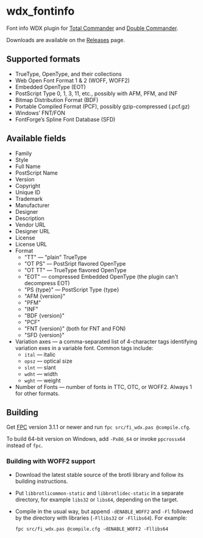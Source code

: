 # wdx_fontinfo

Font info WDX plugin for [Total Commander] and [Double Commander].

Downloads are available on the
[Releases](https://github.com/danpla/wdx_fontinfo/releases/latest)
page.

[Total Commander]: http://www.ghisler.com/
[Double Commander]: http://doublecmd.sourceforge.net/


## Supported formats

* TrueType, OpenType, and their collections
* Web Open Font Format 1 & 2 (WOFF, WOFF2)
* Embedded OpenType (EOT)
* PostScript Type 0, 1, 3, 11, etc., possibly with AFM, PFM, and INF
* Bitmap Distribution Format (BDF)
* Portable Compiled Format (PCF), possibly gzip-compressed (.pcf.gz)
* Windows’ FNT/FON
* FontForge’s Spline Font Database (SFD)


## Available fields

* Family
* Style
* Full Name
* PostScript Name
* Version
* Copyright
* Unique ID
* Trademark
* Manufacturer
* Designer
* Description
* Vendor URL
* Designer URL
* License
* License URL
* Format
    * "TT" — "plain" TrueType
    * "OT PS" — PostSript flavored OpenType
    * "OT TT" — TrueType flavored OpenType
    * "EOT" — compressed Embedded OpenType (the plugin can't
      decompress EOT)
    * "PS {type}" — PostScript Type {type}
    * "AFM {version}"
    * "PFM"
    * "INF"
    * "BDF {version}"
    * "PCF"
    * "FNT {version}" (both for FNT and FON)
    * "SFD {version}"
* Variation axes — a comma-separated list of 4-character tags
  identifying variation exes in a variable font. Common tags include:
    * `ital` — italic
    * `opsz` — optical size
    * `slnt` — slant
    * `wdht` — width
    * `wght` — weight
* Number of Fonts — number of fonts in TTC, OTC, or WOFF2. Always 1
  for other formats.


## Building

Get [FPC](https://www.freepascal.org/) version 3.1.1 or newer and run
`fpc src/fi_wdx.pas @compile.cfg`.

To build 64-bit version on Windows, add `-Px86_64` or invoke
`ppcrossx64` instead of `fpc`.

### Building with WOFF2 support

  * Download the latest stable source of the brotli library and
    follow its building instructions.

  * Put `libbrotlicommon-static` and `libbrotlidec-static` in a
    separate directory, for example `libs32` or `libs64`, depending on
    the target.

  * Compile in the usual way, but append `-dENABLE_WOFF2` and `-Fl`
    followed by the directory with libraries (`-Fllibs32` or
    `-Fllibs64`). For example:

        fpc src/fi_wdx.pas @compile.cfg -dENABLE_WOFF2 -Fllibs64
